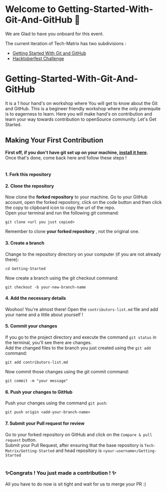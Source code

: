 # Welcome to Getting-Started-With-Git-And-GitHub 🎉

We are Glad to have you onboard for this event.

The current iteration of Tech-Matrix has two subdivisions :
* [Getting Started With Git and GitHub]()
* [Hacktoberfest Challenge](https://hacktoberfest.digitalocean.com)

# Getting-Started-With-Git-And-GitHub

It is a 1 hour hand's on workshop where You will get to know about the Git and GitHub. This is a begineer friendly workshop where the only prerequite is to eagerness to learn. Here you will make hand's on contribution and learn your way towards contribution to openSource community. Let's Get Started.

## Making Your First Contribution

**First off, if you don't have git set up on your machine, [install it here](https://docs.github.com/en/get-started/quickstart/set-up-git).** <br/>
Once that's done, come back here and follow these steps ! <br /><br />

   #### 1. Fork this repository
   #### 2. Clone the repository
  Now clone the **forked repository** to your machine. Go to your GitHub account, open the forked repository, click on the code button and then click the copy to clipboard icon to copy the url of the repo. <br />
  Open your terminal and run the following git command:<br />
   ```
   git clone <url you just copied>
   ```
Remember to clone **your forked repository** , not the original one.

#### 3. Create a branch

Change to the repository directory on your computer (if you are not already there):<br />
   ```
   cd Getting-Started
   ```
   
   Now create a branch using the git checkout command: <br />
   ```
   git checkout -b your-new-branch-name
   ```
   
 #### 4. Add the necessary details
   
   Woohoo! You're almost there! Open the `contributors-list.md` file and add your name and a little about yourself ! <br />
   
#### 5. Commit your changes

If you go to the project directory and execute the command `git status` in the terminal, you'll see there are changes. <br />
   Add the changed files to the branch you just created using the `git add` command: <br />
   ```
   git add contributors-list.md
   ```

   Now commit those changes using the git commit command:
   ```
   git commit -m "your message"
   ```
   
#### 6. Push your changes to GitHub

Push your changes using the command `git push`:
   ```
   git push origin <add-your-branch-name>
   ```
   
 #### 7. Submit your Pull request for review
 
 Go to your forked repository on GitHub and click on the `Compare & pull request` button. <br />
 Submit your Pull Request, after ensuring that the base repository is `Tech-Matrix/Getting-Started` and head repository is  `<your-username>/Getting-Started` <br/><br />
 
  ### ✨Congrats ! You just made a contribution ! ✨
   All you have to do now is sit tight and wait for us to merge your PR :)
